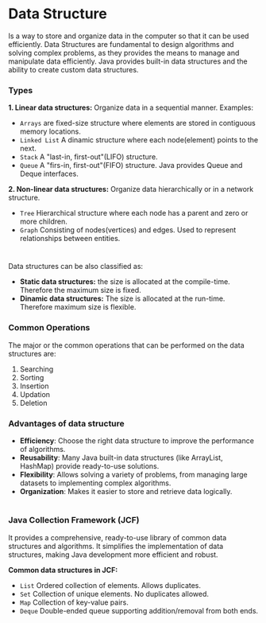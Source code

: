 # Data Structure 
Is a way to store and organize data in the computer so that it can be used efficiently. Data Structures are fundamental to design algorithms and solving complex problems, as they provides the means to manage and manipulate data efficiently.
Java provides built-in data structures and the ability to create custom data structures.
### Types
**1. Linear data structures:** Organize data in a sequential manner.
Examples:
- `Arrays` are fixed-size structure where elements are stored in contiguous memory locations.
- `Linked List` A dinamic structure where each node(element) points to the next.
- `Stack` A "last-in, first-out"(LIFO) structure.
- `Queue` A "firs-in, first-out"(FIFO) structure. Java provides Queue and Deque interfaces.

**2. Non-linear data structures:** Organize data hierarchically or in a network structure.
- `Tree` Hierarchical structure where each node has a parent and zero or more children.
- `Graph` Consisting of nodes(vertices) and edges. Used to represent relationships between entities.


#
#
Data structures can be also classified as:
- **Static data structures:** the size is allocated at the compile-time. Therefore the maximum size is fixed.
- **Dinamic data structures:** The size is allocated at the run-time. Therefore maximum size is flexible.

### Common Operations
The major or the common operations that can be performed on the data structures are:
1. Searching
2. Sorting
3. Insertion
4. Updation
5. Deletion

### Advantages of data structure
- **Efficiency**: Choose the right data structure to improve the performance of algorithms.
- **Reusability**:  Many Java built-in data structures (like ArrayList, HashMap) provide ready-to-use solutions.
- **Flexibility**: Allows solving a variety of problems, from managing large datasets to implementing complex algorithms.
- **Organization**: Makes it easier to store and retrieve data logically.

#
#
### Java Collection Framework (JCF)
 It provides a comprehensive, ready-to-use library of common data structures and algorithms. It simplifies the implementation of data structures, making Java development more efficient and robust.

**Common data structures in JCF:**
- `List` Ordered collection of elements. Allows duplicates.
- `Set` Collection of unique elements. No duplicates allowed.
- `Map` Collection of key-value pairs.
- `Deque` Double-ended queue supporting addition/removal from both ends.

